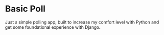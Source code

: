 # Basic Poll

Just a simple polling app, built to increase my comfort level with Python and get some foundational experience with Django.